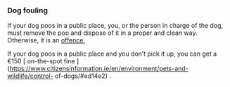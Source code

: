 ###  Dog fouling

If your dog poos in a public place, you, or the person in charge of the dog,
must remove the poo and dispose of it in a proper and clean way. Otherwise, it
is an [ offence.
](http://www.irishstatutebook.ie/eli/1997/act/12/section/22/enacted/en/html#zza12y1997s22)

If your dog poos in a public place and you don’t pick it up, you can get a
€150 [ on-the-spot fine
](https://www.citizensinformation.ie/en/environment/pets-and-wildlife/control-
of-dogs/#ed14e2) .
